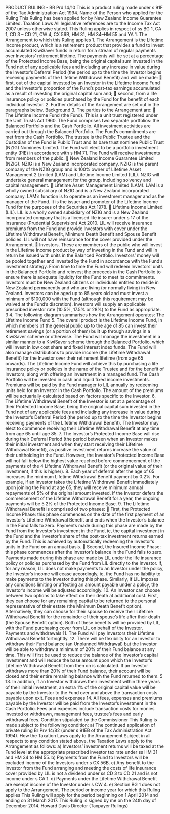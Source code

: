 PRODUCT RULING - BR Prd 14/10 This is a product ruling made under s 91F of the Tax Administration Act 1994. Name of the Person who applied for the Ruling This Ruling has been applied for by New Zealand Income Guarantee Limited. Taxation Laws All legislative references are to the Income Tax Act 2007 unless otherwise stated. This Ruling applies in respect of ss BG 1, CA 1, CD 3 – CD 21, CW 4, CX 56B, HM 31, HM 34–HM 55 and YA 1. The Arrangement to which this Ruling applies 1. The Arrangement is the Lifetime Income product, which is a retirement product that provides a fund to invest accumulated KiwiSaver funds in return for a stream of regular payments over Investors’ retirement lifetime. The payments will be set at a percentage of the Protected Income Base, being the original capital sum invested in the Fund net of any applicable fees and including any increase in value during the Investor’s Deferral Period (the period up to the time the Investor begins receiving payments of the Lifetime Withdrawal Benefit) and will be made:  first, out of the capital invested by an Investor in the Lifetime Income Fund and the Investor’s proportion of the Fund’s post-tax earnings accumulated as a result of investing the original capital sum and;  second, from a life insurance policy or policies purchased by the Fund for the benefit of each individual Investor. 2. Further details of the Arrangement are set out in the paragraphs below. Background 3. The parties to the Arrangement are:  The Lifetime Income Fund (the Fund). This is a unit trust registered under the Unit Trusts Act 1960. The Fund comprises two separate portfolios: the Balanced Portfolio and the Cash Portfolio. All investment activities are carried out through the Balanced Portfolio. The Fund’s commitments are met from the Cash Portfolio. The trustee is the Public Trustee and the Custodian of the Fund is Public Trust and its bare trust nominee Public Trust (NZIG) Nominees Limited. The Fund will elect to be a portfolio investment entity (PIE) in accordance with s HM 71. The Fund will receive investments from members of the public.  New Zealand Income Guarantee Limited (NZIG). NZIG is a New Zealand incorporated company. NZIG is the parent company of the NZIG group and is 100% owner of Lifetime Asset Management 2 Limited (LAM) and Lifetime Income Limited (LIL). NZIG will undertake general management for the group, including solvency and capital management.  Lifetime Asset Management Limited (LAM). LAM is a wholly owned subsidiary of NZIG and is a New Zealand incorporated company. LAM’s function is to operate as an investment manager and as the manager of the Fund. It is the issuer and promoter of the Lifetime Income Fund for the purposes of the Securities Act 1978.  Lifetime Income Limited (LIL). LIL is a wholly owned subsidiary of NZIG and is a New Zealand incorporated company that is a licensed life insurer under s 17 of the Insurance (Prudential Supervision) Act 2010. LIL will receive insurance premiums from the Fund and provide Investors with cover under the Lifetime Withdrawal Benefit, Minimum Death Benefit and Spouse Benefit policies. LIL will not have reinsurance for the cover provided under the Arrangement.  Investors. These are members of the public who will invest in the Lifetime Income product by way of investing in the Fund and will in return be issued with units in the Balanced Portfolio. Investors’ money will be pooled together and invested by the Fund in accordance with the Fund’s investment strategy. From time to time the Fund will redeem Investors’ units in the Balanced Portfolio and reinvest the proceeds in the Cash Portfolio to ensure there is adequate liquidity for the Fund to meet its commitments. Investors must be New Zealand citizens or individuals entitled to reside in New Zealand permanently and who are living (or normally living) in New Zealand. Investors can be aged up to 85 years old and must invest a minimum of $100,000 with the Fund (although this requirement may be waived at the Fund’s discretion). Investors will supply an applicable prescribed investor rate (10.5%, 17.5% or 28%) to the Fund as appropriate. 3 4. The following diagram summarises how the Arrangement operates: The Lifetime Income Fund 5. The overall product is the Lifetime Income Fund, in which members of the general public up to the age of 85 can invest their retirement savings (or a portion of them) built up through savings in a KiwiSaver scheme or otherwise. The Fund will manage the investment in a similar manner to a KiwiSaver scheme through the Balanced Portfolio, which will invest in low cost share and fixed interest index funds. The Fund will also manage distributions to provide income (the Lifetime Withdrawal Benefit) for the Investor over their retirement lifetime (from age 65 onwards). The Lifetime Income Fund will achieve this by purchasing a life insurance policy or policies in the name of the Trustee and for the benefit of Investors, along with offering an investment in a managed fund. The Cash Portfolio will be invested in cash and liquid fixed income investments. Premiums will be paid by the Fund manager to LIL annually by redeeming units held for an Investor in the Cash Portfolio. The amount of the premiums will be actuarially calculated based on factors specific to the Investor. 6. The Lifetime Withdrawal Benefit of the Investor is set at a percentage of their Protected Income Base, being the original capital sum invested in the Fund net of any applicable fees and including any increase in value during the Investor’s Deferral Period (the period up to the time the Investor begins receiving payments of the Lifetime Withdrawal Benefit). The Investor may elect to commence receiving their Lifetime Withdrawal Benefit at any time from age 65 until age 85. 7. The Investor’s Protected Income Base will rise during their Deferral Period (the period between when an Investor makes their initial investment and when they start receiving their Lifetime Withdrawal Benefit), as positive investment returns increase the value of their unitholding in the Fund. However, the Investor’s Protected Income Base will not fall below the highest value reached before commencement of the payments of the 4 Lifetime Withdrawal Benefit (or the original value of their investment, if this is higher). 8. Each year of deferral after the age of 65 increases the minimum Lifetime Withdrawal Benefit payment by 0.2%. For example, if an Investor takes the Lifetime Withdrawal Benefit immediately upon joining the Fund at age 65, they will receive minimum annual repayments of 5% of the original amount invested. If the Investor defers the commencement of the Lifetime Withdrawal Benefit for a year, the ongoing payments will be 5.2% of the Protected Income Base. 9. The Lifetime Withdrawal Benefit is comprised of two phases:  First, the Protected Income Phase: this phase commences on the date of the first payment of an Investor’s Lifetime Withdrawal Benefit and ends when the Investor’s balance in the Fund falls to zero. Payments made during this phase are made by the Fund from the Investor’s investment in the Fund, ie, the capital investment in the Fund and the Investor’s share of the post-tax investment returns earned by the Fund. This is achieved by automatically redeeming the Investor’s units in the Fund on an annual basis.  Second, the Insured Income Phase: this phase commences after the Investor’s balance in the Fund falls to zero. Payments made during this phase are made by LIL under the life insurance policy or policies purchased by the Fund from LIL directly to the Investor. If, for any reason, LIL does not make payments to an Investor under the policy, the Investor’s income will cease accordingly, ie, the Fund has no liability to make payments to the Investor during this phase. Similarly, if LIL imposes any conditions limiting or affecting an amount payable under a policy, the Investor’s income will be adjusted accordingly. 10. An Investor can choose between two options to take effect on their death at additional cost. First, they can choose for any remaining capital to be returned to the personal representative of their estate (the Minimum Death Benefit option). Alternatively, they can choose for their spouse to receive their Lifetime Withdrawal Benefit for the remainder of their spouse’s life after their death (the Spouse Benefit option). Both of these benefits will be provided by LIL, with the Fund purchasing cover from LIL on behalf of the Investor. Payments and withdrawals 11. The Fund will pay Investors their Lifetime Withdrawal Benefit fortnightly. 12. There will be flexibility for an Investor to withdraw their Fund balance (an Unplanned Withdrawal) but the Investor will be able to withdraw a minimum of 20% of their Fund balance at any time. This will first be used to reduce the balance of the Investor’s capital investment and will reduce the base amount upon which the Investor’s Lifetime Withdrawal Benefit from then on is calculated. If an Investor withdraws more than 20% of their Fund balance, their account will be closed and their entire remaining balance with the Fund returned to them. 5 13. In addition, if an Investor withdraws their investment within three years of their initial investment, an extra 1% of the original capital value will be payable by the Investor to the Fund over and above the transaction costs payable upon exit. Fees and expenses 14. All fees, expenses and premiums payable by the Investor will be paid from the Investor’s investment in the Cash Portfolio. Fees and expenses include transaction costs for monies invested or withdrawn, management fees, trustee’s fees and early withdrawal fees. Condition stipulated by the Commissioner This Ruling is made subject to the following condition: a) The continued application of private ruling Br Prv 14/82 (under s 91EB of the Tax Administration Act 1994). How the Taxation Laws apply to the Arrangement Subject in all respects to any condition stated above, the Taxation Laws apply to the Arrangement as follows: a) Investors’ investment returns will be taxed at the Fund level at the appropriate prescribed investor tax rate under ss HM 31 and HM 34 to HM 55. b) Payments from the Fund to Investors will be excluded income of the Investors under s CX 56B. c) Any benefit to the Investor from the Fund arranging and meeting the costs of life insurance cover provided by LIL is not a dividend under ss CD 3 to CD 21 and is not income under s CA 1. d) Payments under the Lifetime Withdrawal Benefit are exempt income of the Investor under s CW 4. e) Section BG 1 does not apply to the Arrangement. The period or income year for which this Ruling applies This Ruling will apply for the period beginning on 1 April 2014 and ending on 31 March 2017. This Ruling is signed by me on the 24th day of December 2014. Howard Davis Director (Taxpayer Rulings)